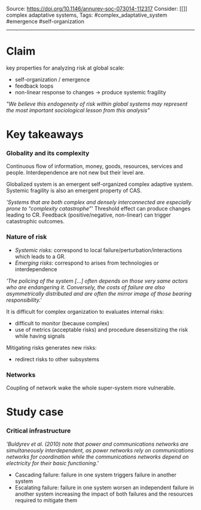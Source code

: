 Source: https://doi.org/10.1146/annurev-soc-073014-112317
Consider: [[]] complex adaptative systems, 
Tags: #complex_adaptative_system #emergence #self-organization
______________

# Claim
key properties for analyzing risk at global scale:
- self-organization / emergence
- feedback loops
- non-linear response to changes
-> produce systemic fragility

*"We believe this endogeneity of risk within global systems may represent the most important sociological lesson from this analysis"*

# Key takeaways
### Globality and its complexity
Continuous flow of information, money, goods, resources, services and people.
Interdependence are not new but their level are.

Globalized system is an emergent self-organized complex adaptive system. Systemic fragility is also an emergent property of CAS. 

*'Systems that are both complex and densely interconnected are especially prone to “complexity catastrophe”*'
Threshold effect can produce changes leading to CR. 
Feedback (positive/negative, non-linear) can trigger catastrophic outcomes.



### Nature of risk
- *Systemic risks*: correspond to local failure/perturbation/interactions which leads to a GR.
- *Emerging risks*: correspond to arises from technologies or interdependence

*'The policing of the system [...] often depends on those very same actors who are endangering it. Conversely, the costs of failure are also asymmetrically distributed and are often the mirror image of those bearing responsibility.'*

It is difficult for complex organization to evaluates internal risks:
- difficult to monitor (because complex)
- use of metrics (acceptable risks) and procedure desensitizing the risk while having signals

Mitigating risks generates new risks:
- redirect risks to other subsystems

### Networks
Coupling of network wake the whole super-system more vulnerable.


# Study case
### Critical infrastructure
*'Buldyrev et al. (2010) note that power and communications networks are simultaneously interdependent, as power networks rely on communications networks for coordination while the communications networks depend on electricity for their basic functioning.'*

- Cascading failure: failure in one system triggers failure in another system
- Escalating failure: failure in one system worsen an independent failure in another system increasing the impact of both failures and the resources required to mitigate them